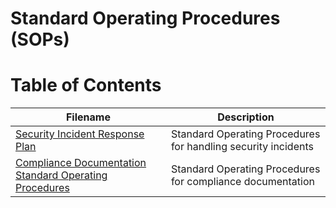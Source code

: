 # Standard Operating Procedures (SOPs)

# Table of Contents

| Filename | Description |
| --- | --- |
| [Security Incident Response Plan](https://github.com/Kaleidoscope-s/SOPs/blob/main/Security%20Incident%20Response%20Plan.md) | Standard Operating Procedures for handling security incidents |
| [Compliance Documentation Standard Operating Procedures](https://github.com/Kaleidoscope-s/SOPs/blob/main/Compliance%20Documentation%20Standard%20Operating%20Procedures%20.md) | Standard Operating Procedures for compliance documentation |
